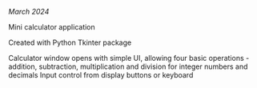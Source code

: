 _March 2024_

Mini calculator application

Created with Python Tkinter package

Calculator window opens with simple UI, allowing four basic operations - addition, subtraction, multiplication and division for integer numbers and decimals
Input control from display buttons or keyboard
